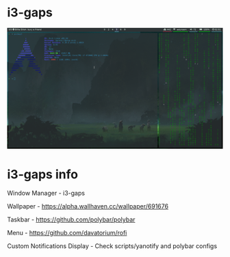 # i3-gaps

<img src='screenshots/i3-gaps-march-2019.png'>

# i3-gaps info

Window Manager - i3-gaps

Wallpaper - https://alpha.wallhaven.cc/wallpaper/691676

Taskbar - https://github.com/polybar/polybar

Menu - https://github.com/davatorium/rofi

Custom Notifications Display - Check scripts/yanotify and polybar configs
